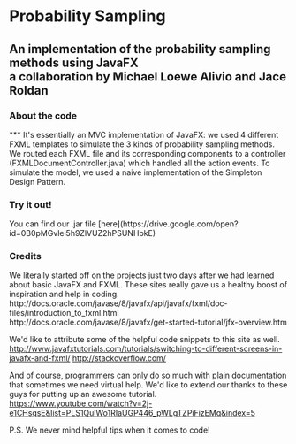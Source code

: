 <h1> Probability Sampling </h1>
<h2>An implementation of the probability sampling methods using JavaFX
<br /> a collaboration by Michael Loewe Alivio and Jace Roldan </h2>

<h3>About the code </h3>
***
It's essentially an MVC implementation of JavaFX: we used 4 different FXML templates to simulate the 3 kinds of probability sampling methods. We routed each FXML file and its corresponding components to a controller (FXMLDocumentController.java) which handled all the action events. To simulate the model, we used a naive implementation of the Simpleton Design Pattern.

<h3>Try it out!</h3>
You can find our .jar file [here](https://drive.google.com/open?id=0B0pMGvlei5h9ZlVUZ2hPSUNHbkE)

<h3> Credits </h3>
We literally started off on the projects just two days after we had learned about basic JavaFX and FXML.
These sites really gave us a healthy boost of inspiration and help in coding. <br />
http://docs.oracle.com/javase/8/javafx/api/javafx/fxml/doc-files/introduction_to_fxml.html <br />
http://docs.oracle.com/javase/8/javafx/get-started-tutorial/jfx-overview.htm <br />

We'd like to attribute some of the helpful code snippets to this site as well.<br />
http://www.javafxtutorials.com/tutorials/switching-to-different-screens-in-javafx-and-fxml/
http://stackoverflow.com/ <br />

And of course, programmers can only do so much with plain documentation that sometimes we need virtual help. We'd like to extend our thanks to these guys for putting up an awesome tutorial. <br />
https://www.youtube.com/watch?v=2j-e1CHsqsE&list=PLS1QulWo1RIaUGP446_pWLgTZPiFizEMq&index=5 <br />

P.S. We never mind helpful tips when it comes to code!
